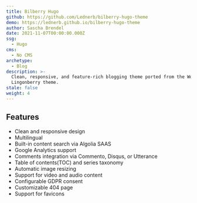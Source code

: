 ```yaml
---
title: Bilberry Hugo
github: https://github.com/Lednerb/bilberry-hugo-theme
demo: https://lednerb.github.io/bilberry-hugo-theme
author: Sascha Brendel
date: 2021-11-07T00:00:00.000Z
ssg:
  - Hugo
cms:
  - No CMS
archetype:
  - Blog
description: >-
  Clean, responsive, and feature-rich blogging theme ported from the WordPress
  Lingonberry theme.
stale: false
weight: 4
---
```


## Features

* Clean and responsive design
* Multilingual
* Built-in content search via Algolia SAAS 
* Google Analytics support
* Comments integration via Commento, Disqus, or Utterance
* Table of contents(TOC) and series taxonomy
* Automatic image resizing
* Support for video and audio content
* Configurable GDPR consent 
* Customizable 404 page
* Support for favicons
